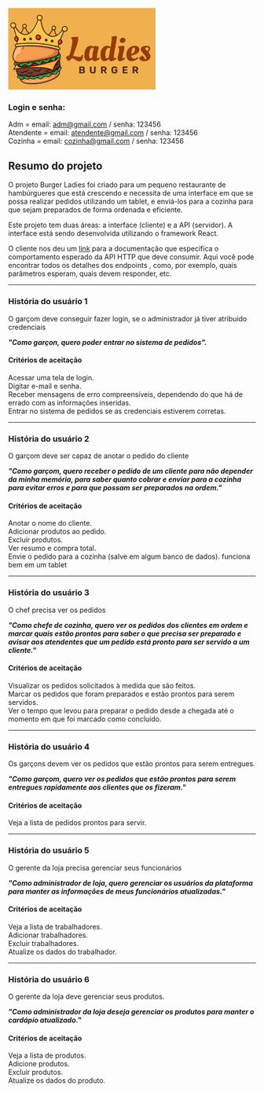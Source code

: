   <img width= "300px" src= "./src/assets/ladies.png">

  ### Login e senha: <br>
  Adm = email: adm@gmail.com / senha: 123456 <br>
  Atendente = email: atendente@gmail.com / senha: 123456 <br>
  Cozinha = email: cozinha@gmail.com / senha: 123456
 
 ## Resumo do projeto
O projeto Burger Ladies foi criado para um pequeno restaurante de hambúrgueres que está crescendo e necessita de uma interface em que se possa realizar pedidos utilizando um tablet, e enviá-los para a cozinha para que sejam preparados de forma ordenada e eficiente.

Este projeto tem duas áreas: a interface (cliente) e a API (servidor). A interface está sendo desenvolvida utilizando o framework React.

O cliente nos deu um [link](https://app.swaggerhub.com/apis-docs/ssinuco/BurgerQueenAPI/2.0.0) para a documentação que especifica o comportamento esperado da API HTTP que deve consumir. Aqui você pode encontrar todos os detalhes dos endpoints , como, por exemplo, quais parâmetros esperam, quais devem responder, etc.

*** 
### História do usuário 1
O garçom deve conseguir fazer login, se o administrador já tiver atribuído credenciais

***"Como garçon, quero poder entrar no sistema de pedidos".***

#### Critérios de aceitação
Acessar uma tela de login. <br>
Digitar e-mail e senha.<br>
Receber mensagens de erro compreensíveis, dependendo do que há de errado com as informações inseridas.<br>
Entrar no sistema de pedidos se as credenciais estiverem corretas.<br>
***
### História do usuário 2
O garçom deve ser capaz de anotar o pedido do cliente 

***"Como garçom, quero receber o pedido de um cliente para não depender da minha memória, para saber quanto cobrar e enviar para a cozinha para evitar erros e para que possam ser preparados na ordem."***

#### Critérios de aceitação
Anotar o nome do cliente. <br>
Adicionar produtos ao pedido. <br>
Excluir produtos. <br>
Ver resumo e compra total. <br>
Envie o pedido para a cozinha (salve em algum banco de dados).
funciona bem em um tablet
***
### História do usuário 3
O chef precisa ver os pedidos

***"Como chefe de cozinha, quero ver os pedidos dos clientes em ordem e marcar quais estão prontos para saber o que precisa ser preparado e avisar aos atendentes que um pedido está pronto para ser servido a um cliente."***

#### Critérios de aceitação
Visualizar os pedidos solicitados à medida que são feitos.<br>
Marcar os pedidos que foram preparados e estão prontos para serem servidos. <br>
Ver o tempo que levou para preparar o pedido desde a chegada até o momento em que foi marcado como concluído.
***
### História do usuário 4
Os garçons devem ver os pedidos que estão prontos para serem entregues.

***"Como garçom, quero ver os pedidos que estão prontos para serem entregues rapidamente aos clientes que os fizeram."***

#### Critérios de aceitação
Veja a lista de pedidos prontos para servir.
***
### História do usuário 5
O gerente da loja precisa gerenciar seus funcionários

***"Como administrador de loja, quero gerenciar os usuários da plataforma para manter as informações de meus funcionários atualizadas."***

#### Critérios de aceitação
Veja a lista de trabalhadores.<br>
Adicionar trabalhadores.<br>
Excluir trabalhadores.<br>
Atualize os dados do trabalhador.
***
### História do usuário 6
O gerente da loja deve gerenciar seus produtos.

***"Como administrador da loja deseja gerenciar os produtos para manter o cardápio atualizado."***

#### Critérios de aceitação 
Veja a lista de produtos. <br>
Adicione produtos. <br>
Excluir produtos.<br>
Atualize os dados do produto.